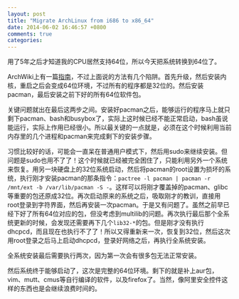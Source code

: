 ```yaml
---
layout: post
title: "Migrate ArchLinux from i686 to x86_64"
date: 2014-06-02 16:46:57 +0800
comments: true
categories: 
---
```


用了5年之后才知道我的CPU居然支持64位，所以今天把系统转换到64位了。

ArchWiki上有一篇[指南](https://wiki.archlinux.org/index.php/Migrating_Between_Architectures_Without_Reinstalling)，不过上面说的方法有几个陷阱。首先升级，然后安装内核，重启之后会变成64位环境，不过所有的程序都是32位的。然后安装pacman，最后安装之前下好的所有64位软件包。

关键问题就出在最后这两步之间。安装好pacman之后，能够运行的程序马上就只剩下pacman、bash和busybox了，实际上这时候已经不能正常启动，bash虽说能运行，实际上作用已经很小。所以最关键的一点就是，必须在这个时候利用当前内存里的几个进程和pacman来完成剩下的安装步骤。

习惯比较好的话，可能会一直呆在普通用户模式下，然后用sudo来继续安装。但问题是sudo也用不了了！这个时候就已经被完全困住了，只能利用另外一个系统来恢复。用另一块硬盘上的32位系统启动，然后将pacman的root设置为损坏的系统，执行刚才安装pacman的那条指令：`pactree -l pacman | pacman -r /mnt/ext -b /var/lib/pacman -S -`。这样可以将刚才覆盖掉的pacman、glibc等重要的包还原成32位。再次启动原来的系统之后，吸取刚才的教训，直接用root登录到字符界面，然后再安装一次pacman。于是又有问题了。虽然之前早已经下好了所有64位对应的包，但没考虑到multilib的问题。再次执行最后那个全系统更新的时候，会发现还需要再下几个`lib32-*`的包。但是刚才没有执行dhcpcd，而且现在也执行不了了！所以又得重新来一次，恢复到32位，然后这次用root登录之后马上启动dhcpcd，登录好网络之后，再执行全系统安装。

全系统安装最后需要执行两次，因为第一次会有很多包无法正常安装。

然后系统终于能够启动了，这次是完整的64位环境。剩下的就是补上aur包，vim、mutt、cmus等自行编译的软件，以及firefox了。当然，像阿里安全控件这样的东西也是会继续浪费时间的。
